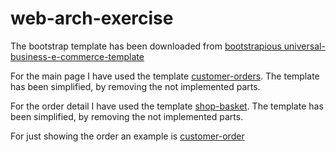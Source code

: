 # web-arch-exercise
The bootstrap template has been downloaded from <a href="https://bootstrapious.com/p/universal-business-e-commerce-template" title="bootstrapious universal-business-e-commerce-template">
bootstrapious universal-business-e-commerce-template</a>

For the main page I have used the template [customer-orders](src/main/resources/static/customer-orders.html). The template has been simplified, by removing the not implemented parts.

For the order detail I have used the template [shop-basket](src/main/resources/static/shop-basket.html). The template has been simplified, by removing the not implemented parts.

For just showing the order an example is [customer-order](src/main/resources/static/customer-order.html)
